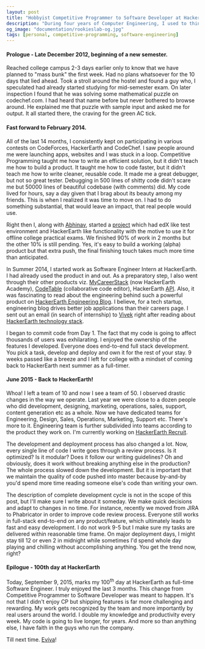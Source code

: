 ```yaml
---
layout: post
title: "Hobbyist Competitive Programmer to Software Developer at HackerEarth"
description: "During four years of Computer Engineering, I used to think about what I should pursue as professional career. Loved designing graphic posters, thoroughly enjoyed Competitive Programmer and it was immensely satisfying to build software products to solve real world problems. So much dilemma and I ended up being a Software Engineer at HackerEarth"
og_image: "documentation/rookieslab-og.jpg"
tags: [personal, competitive-programming, software-engineering]
---
```


#### Prologue - Late December 2012, beginning of a new semester.

Reached college campus 2-3 days earlier only to know that we have planned to "mass bunk" the first week. Had no plans whatsoever for the 10 days that lied ahead. Took a stroll around the hostel and found a guy who, I speculated had already started studying for mid-semester exam. On later inspection I found that he was solving some mathematical puzzle on codechef.com. I had heard that name before but never bothered to browse around. He explained me that puzzle with sample input and asked me for output. It all started there, the craving for the green AC tick.


#### Fast forward to February 2014.

All of the last 14 months, I consistently kept on participating in various contests on CodeForces, HackerEarth and CodeChef. I saw people around me were launching apps, websites and I was stuck in a loop. Competitive Programming taught me how to write an efficient solution, but it didn't teach me how to build a product. It taught me how to code faster, but it didn't teach me how to write cleaner, reusable code. It made me a great debugger, but not so great tester. Debugging in 500 lines of shitty code didn't scare me but 50000 lines of beautiful codebase (with comments) did. My code lived for hours, say a day given that I brag about its beauty among my friends. This is when I realized it was time to move on. I had to do something substantial, that would leave an impact, that real people would use.

Right then I, along with [Abhinav](https://codeaccepted.wordpress.com/about/), started a [project](https://github.com/akatsuki10b/ByteJudge) which had edX like test environment and HackerEarth like functionality with the motive to use it for offline college practical exams. We finished 90% of work in 2 months but the other 10% is still pending. Yes, it's easy to build a working (alpha) product but that extra push, the final finishing touch takes much more time than anticipated.

In Summer 2014, I started work as Software Engineer Intern at HackerEarth. I had already used the product in and out. As a preparatory step, I also went through their other products viz. [MyCareerStack](http://mycareerstack.com/) (now HackerEarth Academy), [CodeTable](https://code.hackerearth.com/) (collaborative code editor), HackerEarth [API](http://api.hackerearth.com/). Also, it was fascinating to read about the engineering behind such a powerful product on [HackerEarth Engineering Blog](http://engineering.hackerearth.com/). I believe, for a tech startup, engineering blog drives better job applications than their careers page. I sent out an email (in search of internship) to [Vivek](https://www.hackerearth.com/users/vivekprakash/) right after reading about [HackerEarth technology stack](http://engineering.hackerearth.com/2013/03/20/hackerearth-technology-stack/).

I began to commit code from Day 1. The fact that my code is going to affect thousands of users was exhilarating. I enjoyed the ownership of the features I developed. Everyone does end-to-end full stack development. You pick a task, develop and deploy and own it for the rest of your stay. 9 weeks passed like a breeze and I left for college with a mindset of coming back to HackerEarth next summer as a full-timer.

#### June 2015 - Back to HackerEarth!

Whoa! I left a team of 10 and now I see a team of 50. I observed drastic changes in the way we operate. Last year we were close to a dozen people who did development, designing, marketing, operations, sales, support, content generation etc as a whole. Now we have dedicated teams for Engineering, Design, Sales, Operations, Marketing, Support etc. There's more to it. Engineering team is further subdivided into teams according to the product they work on. I'm currently working on [HackerEarth Recruit](https://www.hackerearth.com/recruit/).

The development and deployment process has also changed a lot. Now, every single line of code I write goes through a review process. Is it optimized? Is it modular? Does it follow our writing guidelines? Oh and obviously, does it work without breaking anything else in the production? The whole process slowed down the development. But it is important that we maintain the quality of code pushed into master because by-and-by you'd spend more time reading someone else's code than writing your own.

The description of complete development cycle is not in the scope of this post, but I'll make sure I write about it someday. We make quick decisions and adapt to changes in no time. For instance, recently we moved from JIRA to Phabricator in order to improve code review process. Everyone still works in full-stack end-to-end on any product/feature, which ultimately leads to fast and easy development. I do not work 9-5 but I make sure my tasks are delivered within reasonable time frame. On major deployment days, I might stay till 12 or even 2 in midnight while sometimes I'd spend whole day playing and chilling without accomplishing anything. You get the trend now, right?

#### Epilogue - 100th day at HackerEarth

Today, September 9, 2015, marks my 100<sup>th</sup> day at HackerEarth as full-time Software Engineer. I truly enjoyed the last 3 months. This change from Competitive Programmer to Software Developer was meant to happen. It's not that I didn't enjoy CP but shipping features is far more challenging and rewarding. My work gets recognized by the team and more importantly by real users around the world. I double my knowledge and productivity every week. My code is going to live longer, for years. And more so than anything else, I have faith in the guys who run the company.

Till next time. [Evíva](http://en.wiktionary.org/wiki/evviva#Descendants)!
